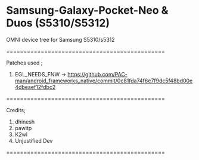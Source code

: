 Samsung-Galaxy-Pocket-Neo & Duos (S5310/S5312)
==============================================

OMNI device tree for Samsung S5310/s5312

==============================================

Patches used ;

1.  EGL_NEEDS_FNW -> https://github.com/PAC-man/android_frameworks_native/commit/0c81fda74f6e7f9dc5f48bd00e4dbeaef12fdbc2

==============================================


Credits; 

1. dhinesh
1. pawitp 
2. K2wl
3. Unjustified Dev

==============================================

